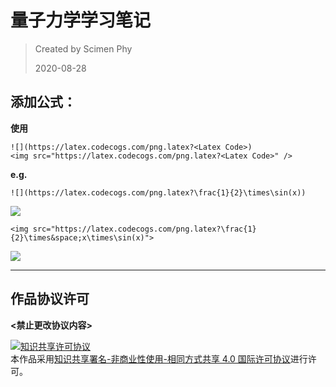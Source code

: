 # 量子力学学习笔记
> Created by Scimen Phy
> 
> 2020-08-28

## 添加公式：
**使用**
```
![](https://latex.codecogs.com/png.latex?<Latex Code>)
<img src="https://latex.codecogs.com/png.latex?<Latex Code>" />
```
**e.g.**
```
![](https://latex.codecogs.com/png.latex?\frac{1}{2}\times\sin(x))
```
![](https://latex.codecogs.com/png.latex?\frac{1}{2}\times\sin(x))
```
<img src="https://latex.codecogs.com/png.latex?\frac{1}{2}\times&space;x\times\sin(x)">
```
<img src="https://latex.codecogs.com/png.latex?\frac{1}{2}\times&space;x\times\sin(x)">

***
## 作品协议许可
**<禁止更改协议内容>**

<a rel="license" href="http://creativecommons.org/licenses/by-nc-sa/4.0/"><img alt="知识共享许可协议" style="border-width:0" src="https://i.creativecommons.org/l/by-nc-sa/4.0/88x31.png" /></a><br />本作品采用<a rel="license" href="http://creativecommons.org/licenses/by-nc-sa/4.0/">知识共享署名-非商业性使用-相同方式共享 4.0 国际许可协议</a>进行许可。